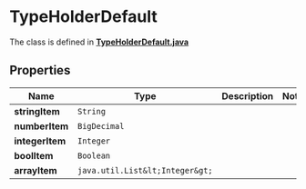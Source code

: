 

# TypeHolderDefault

The class is defined in **[TypeHolderDefault.java](../../src/main/java/org/openapitools/model/TypeHolderDefault.java)**

## Properties

Name | Type | Description | Notes
------------ | ------------- | ------------- | -------------
**stringItem** | `String` |  | 
**numberItem** | `BigDecimal` |  | 
**integerItem** | `Integer` |  | 
**boolItem** | `Boolean` |  | 
**arrayItem** | `java.util.List&lt;Integer&gt;` |  | 







